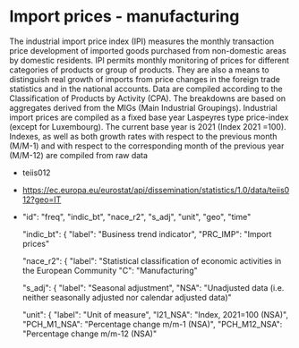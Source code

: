 # Import prices - manufacturing

The industrial import price index (IPI) measures the monthly transaction price development of imported goods purchased from non-domestic areas by domestic residents. IPI permits monthly monitoring of prices for different categories of products or group of products. They are also a means to distinguish real growth of imports from price changes in the foreign trade statistics and in the national accounts. Data are compiled according to the Classification of Products by Activity (CPA). The breakdowns are based on aggregates derived from the MIGs (Main Industrial Groupings). Industrial import prices are compiled as a fixed base year Laspeyres type price-index (except for Luxembourg). The current base year is 2021 (Index 2021 =100). Indexes, as well as both growth rates with respect to the previous month (M/M-1) and with respect to the corresponding month of the previous year (M/M-12) are compiled from raw data

- teiis012
- https://ec.europa.eu/eurostat/api/dissemination/statistics/1.0/data/teiis012?geo=IT
-   "id":  "freq",    "indic_bt",    "nace_r2",    "s_adj",    "unit",    "geo",    "time"

    "indic_bt": {
      "label": "Business trend indicator",
          "PRC_IMP": "Import prices"

    "nace_r2": {
      "label": "Statistical classification of economic activities in the European Community 
          "C": "Manufacturing"

    "s_adj": {
      "label": "Seasonal adjustment",
          "NSA": "Unadjusted data (i.e. neither seasonally adjusted nor calendar adjusted data)"

    "unit": {
      "label": "Unit of measure",
          "I21_NSA": "Index, 2021=100 (NSA)",
          "PCH_M1_NSA": "Percentage change m/m-1 (NSA)",
          "PCH_M12_NSA": "Percentage change m/m-12 (NSA)"

